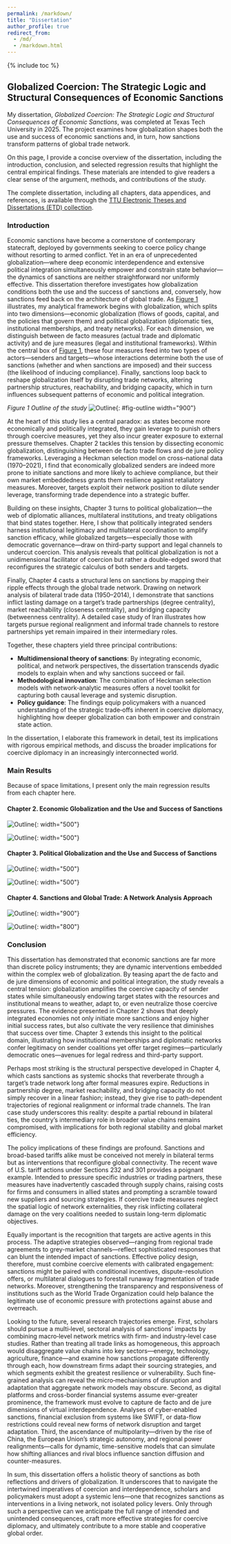 ```yaml
---
permalink: /markdown/
title: "Dissertation"
author_profile: true
redirect_from: 
  - /md/
  - /markdown.html
---
```


{% include toc %}

## Globalized Coercion: The Strategic Logic and Structural Consequences of Economic Sanctions

My dissertation, _Globalized Coercion: The Strategic Logic and Structural Consequences of Economic Sanctions_, was completed at Texas Tech University in 2025. The project examines how globalization shapes both the use and success of economic sanctions and, in turn, how sanctions transform patterns of global trade network.

On this page, I provide a concise overview of the dissertation, including the introduction, conclusion, and selected regression results that highlight the central empirical findings. These materials are intended to give readers a clear sense of the argument, methods, and contributions of the study.

The complete dissertation, including all chapters, data appendices, and references, is available through the [TTU Electronic Theses and Dissertations (ETD) collection](https://ttu-ir.tdl.org/items/4156f24a-c5cc-4b9d-8d68-7538e322a6fe).

### Introduction

Economic sanctions have become a cornerstone of contemporary statecraft, deployed by governments seeking to coerce policy change without resorting to armed conflict. Yet in an era of unprecedented globalization—where deep economic interdependence and extensive political integration simultaneously empower and constrain state behavior—the dynamics of sanctions are neither straightforward nor uniformly effective. This dissertation therefore investigates how globalization conditions both the use and the success of sanctions and, conversely, how sanctions feed back on the architecture of global trade. As [Figure 1](#fig-outline) illustrates, my analytical framework begins with globalization, which splits into two dimensions—economic globalization (flows of goods, capital, and the policies that govern them) and political globalization (diplomatic ties, institutional memberships, and treaty networks). For each dimension, we distinguish between de facto measures (actual trade and diplomatic activity) and de jure measures (legal and institutional frameworks). Within the central box of [Figure 1](#fig-outline), these four measures feed into two types of actors—senders and targets—whose interactions determine both the use of sanctions (whether and when sanctions are imposed) and their success (the likelihood of inducing compliance). Finally, sanctions loop back to reshape globalization itself by disrupting trade networks, altering partnership structures, reachability, and bridging capacity, which in turn influences subsequent patterns of economic and political integration.

*Figure 1 Outline of the study*
![Outline](http://dongantan.github.io/images/outline.png){: #fig-outline width="900"}

At the heart of this study lies a central paradox: as states become more economically and politically integrated, they gain leverage to punish others through coercive measures, yet they also incur greater exposure to external pressure themselves. Chapter 2 tackles this tension by dissecting economic globalization, distinguishing between de facto trade flows and de jure policy frameworks. Leveraging a Heckman selection model on cross–national data (1970–2021), I find that economically globalized senders are indeed more prone to initiate sanctions and more likely to achieve compliance, but their own market embeddedness grants them resilience against retaliatory measures. Moreover, targets exploit their network position to dilute sender leverage, transforming trade dependence into a strategic buffer.

Building on these insights, Chapter 3 turns to political globalization—the web of diplomatic alliances, multilateral institutions, and treaty obligations that bind states together. Here, I show that politically integrated senders harness institutional legitimacy and multilateral coordination to amplify sanction efficacy, while globalized targets—especially those with democratic governance—draw on third-party support and legal channels to undercut coercion. This analysis reveals that political globalization is not a unidimensional facilitator of coercion but rather a double-edged sword that reconfigures the strategic calculus of both senders and targets.

Finally, Chapter 4 casts a structural lens on sanctions by mapping their ripple effects through the global trade network. Drawing on network analysis of bilateral trade data (1950–2014), I demonstrate that sanctions inflict lasting damage on a target’s trade partnerships (degree centrality), market reachability (closeness centrality), and bridging capacity (betweenness centrality). A detailed case study of Iran illustrates how targets pursue regional realignment and informal trade channels to restore partnerships yet remain impaired in their intermediary roles.

Together, these chapters yield three principal contributions:

* **Multidimensional theory of sanctions**: By integrating economic, political, and network perspectives, the dissertation transcends dyadic models to explain when and why sanctions succeed or fail.
* **Methodological innovation**: The combination of Heckman selection models with network‐analytic measures offers a novel toolkit for capturing both causal leverage and systemic disruption.
* **Policy guidance**: The findings equip policymakers with a nuanced understanding of the strategic trade‐offs inherent in coercive diplomacy, highlighting how deeper globalization can both empower and constrain state action.

In the dissertation, I elaborate this framework in detail, test its implications with rigorous empirical methods, and discuss the broader implications for coercive diplomacy in an increasingly interconnected world.

### Main Results

Because of space limitations, I present only the main regression results from each chapter here.

#### Chapter 2. Economic Globalization and the Use and Success of Sanctions

![Outline](http://dongantan.github.io/images/table2.1.png){: width="500"}

![Outline](http://dongantan.github.io/images/figure2.2.png){: width="500"}

#### Chapter 3. Political Globalization and the Use and Success of Sanctions

![Outline](http://dongantan.github.io/images/table3.1.png){: width="500"}

![Outline](http://dongantan.github.io/images/figure3.2.png){: width="500"}

#### Chapter 4. Sanctions and Global Trade: A Network Analysis Approach

![Outline](http://dongantan.github.io/images/table4.1.png){: width="900"}

![Outline](http://dongantan.github.io/images/figure4.4.png){: width="800"}

### Conclusion

This dissertation has demonstrated that economic sanctions are far more than discrete policy instruments; they are dynamic interventions embedded within the complex web of globalization. By teasing apart the de facto and de jure dimensions of economic and political integration, the study reveals a central tension: globalization amplifies the coercive capacity of sender states while simultaneously endowing target states with the resources and institutional means to weather, adapt to, or even neutralize those coercive pressures. The evidence presented in Chapter 2 shows that deeply integrated economies not only initiate more sanctions and enjoy higher initial success rates, but also cultivate the very resilience that diminishes that success over time. Chapter 3 extends this insight to the political domain, illustrating how institutional memberships and diplomatic networks confer legitimacy on sender coalitions yet offer target regimes—particularly democratic ones—avenues for legal redress and third-party support.

Perhaps most striking is the structural perspective developed in Chapter 4, which casts sanctions as systemic shocks that reverberate through a target’s trade network long after formal measures expire. Reductions in partnership degree, market reachability, and bridging capacity do not simply recover in a linear fashion; instead, they give rise to path-dependent trajectories of regional realignment or informal trade channels. The Iran case study underscores this reality: despite a partial rebound in bilateral ties, the country’s intermediary role in broader value chains remains compromised, with implications for both regional stability and global market efficiency.

The policy implications of these findings are profound. Sanctions and broad-based tariffs alike must be conceived not merely in bilateral terms but as interventions that reconfigure global connectivity. The recent wave of U.S. tariff actions under Sections 232 and 301 provides a poignant example. Intended to pressure specific industries or trading partners, these measures have inadvertently cascaded through supply chains, raising costs for firms and consumers in allied states and prompting a scramble toward new suppliers and sourcing strategies. If coercive trade measures neglect the spatial logic of network externalities, they risk inflicting collateral damage on the very coalitions needed to sustain long-term diplomatic objectives.

Equally important is the recognition that targets are active agents in this process. The adaptive strategies observed—ranging from regional trade agreements to grey-market channels—reflect sophisticated responses that can blunt the intended impact of sanctions. Effective policy design, therefore, must combine coercive elements with calibrated engagement: sanctions might be paired with conditional incentives, dispute-resolution offers, or multilateral dialogues to forestall runaway fragmentation of trade networks. Moreover, strengthening the transparency and responsiveness of institutions such as the World Trade Organization could help balance the legitimate use of economic pressure with protections against abuse and overreach.

Looking to the future, several research trajectories emerge. First, scholars should pursue a multi‐level, sectoral analysis of sanctions’ impacts by combining macro‐level network metrics with firm‐ and industry‐level case studies. Rather than treating all trade links as homogeneous, this approach would disaggregate value chains into key sectors—energy, technology, agriculture, finance—and examine how sanctions propagate differently through each, how downstream firms adapt their sourcing strategies, and which segments exhibit the greatest resilience or vulnerability. Such fine‐grained analysis can reveal the micro‐mechanisms of disruption and adaptation that aggregate network models may obscure. Second, as digital platforms and cross-border financial systems assume ever-greater prominence, the framework must evolve to capture de facto and de jure dimensions of virtual interdependence. Analyses of cyber-enabled sanctions, financial exclusion from systems like SWIFT, or data-flow restrictions could reveal new forms of network disruption and target adaptation. Third, the ascendance of multipolarity—driven by the rise of China, the European Union’s strategic autonomy, and regional power realignments—calls for dynamic, time-sensitive models that can simulate how shifting alliances and rival blocs influence sanction diffusion and counter-measures.

In sum, this dissertation offers a holistic theory of sanctions as both reflections and drivers of globalization. It underscores that to navigate the intertwined imperatives of coercion and interdependence, scholars and policymakers must adopt a systemic lens—one that recognizes sanctions as interventions in a living network, not isolated policy levers. Only through such a perspective can we anticipate the full range of intended and unintended consequences, craft more effective strategies for coercive diplomacy, and ultimately contribute to a more stable and cooperative global order.


